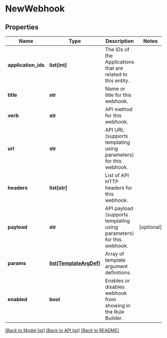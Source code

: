 # NewWebhook


## Properties
Name | Type | Description | Notes
------------ | ------------- | ------------- | -------------
**application_ids** | **list[int]** | The IDs of the Applications that are related to this entity. | 
**title** | **str** | Name or title for this webhook. | 
**verb** | **str** | API method for this webhook. | 
**url** | **str** | API URL (supports templating using parameters) for this webhook. | 
**headers** | **list[str]** | List of API HTTP headers for this webhook. | 
**payload** | **str** | API payload (supports templating using parameters) for this webhook. | [optional] 
**params** | [**list[TemplateArgDef]**](TemplateArgDef.md) | Array of template argument definitions. | 
**enabled** | **bool** | Enables or disables webhook from showing in the Rule Builder. | 

[[Back to Model list]](../README.md#documentation-for-models) [[Back to API list]](../README.md#documentation-for-api-endpoints) [[Back to README]](../README.md)


